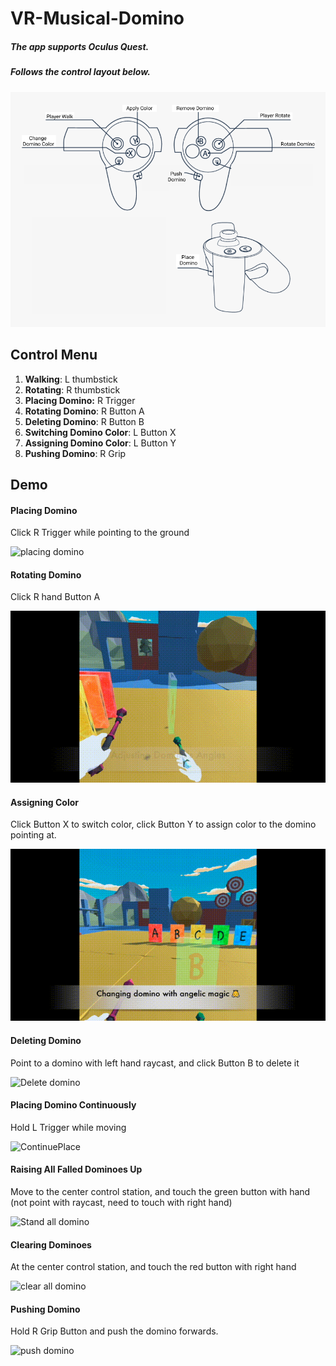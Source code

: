 # VR-Musical-Domino

##### The app supports Oculus Quest. 

##### Follows the control layout below.

<img src="images/Control.png" alt="control layout" style="zoom:80%;" />


## Control Menu

1. **Walking**: L thumbstick
2. **Rotating**: R thumbstick
3. **Placing Domino:** R Trigger
4. **Rotating Domino**: R Button A
5. **Deleting Domino**: R Button B
6. **Switching Domino Color**: L Button X
7. **Assigning Domino Color**: L Button Y
8. **Pushing Domino**: R Grip

## Demo

#### Placing Domino  

Click R Trigger while pointing to the ground

![placing domino](images/PlaceDomino.gif)

#### Rotating Domino  

Click R hand Button A

![Rotate Domino](images/ChangeAngle.gif)

#### Assigning Color  

Click Button X to switch color, click Button Y to assign color to the domino pointing at.

![Change Color](images/ChangeColor.gif)

#### Deleting Domino  

Point to a domino with left hand raycast, and click Button B to delete it 

![Delete domino](images/Delete.gif)

#### Placing Domino Continuously   

Hold L Trigger while moving

![ContinuePlace](images/ContinuePlace.gif)

#### Raising All Falled Dominoes Up   

Move to the center control station, and touch the green button with hand (not point with raycast, need to touch with right hand)

![Stand all domino](images/Stand.gif)

#### Clearing  Dominoes 

At the center control station, and touch the red button with right hand

![clear all domino](images/Clear.gif)

#### Pushing  Domino 

Hold R Grip Button and push the domino forwards.

![push domino](images/Push.gif)


